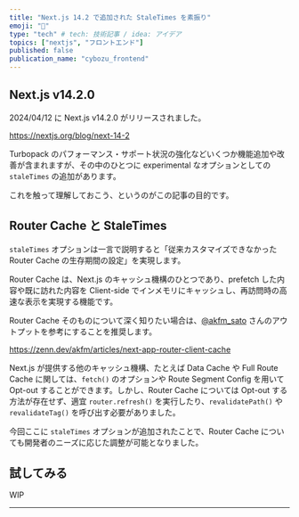 ```yaml
---
title: "Next.js 14.2 で追加された StaleTimes を素振り"
emoji: "🚚"
type: "tech" # tech: 技術記事 / idea: アイデア
topics: ["nextjs", "フロントエンド"]
published: false
publication_name: "cybozu_frontend"
---
```


## Next.js v14.2.0

2024/04/12 に Next.js v14.2.0 がリリースされました。

https://nextjs.org/blog/next-14-2

Turbopack のパフォーマンス・サポート状況の強化などいくつか機能追加や改善が含まれますが、その中のひとつに experimental なオプションとしての`staleTimes` の追加があります。

これを触って理解しておこう、というのがこの記事の目的です。

## Router Cache と StaleTimes

`staleTimes` オプションは一言で説明すると「従来カスタマイズできなかった Router Cache の生存期間の設定」を実現します。

Router Cache は、Next.js のキャッシュ機構のひとつであり、prefetch した内容や既に訪れた内容を Client-side でインメモリにキャッシュし、再訪問時の高速な表示を実現する機能です。

Router Cache そのものについて深く知りたい場合は、[@akfm_sato](https://twitter.com/akfm_sato) さんのアウトプットを参考にすることを推奨します。

https://zenn.dev/akfm/articles/next-app-router-client-cache

Next.js が提供する他のキャッシュ機構、たとえば Data Cache や Full Route Cache に関しては、`fetch()` のオプションや Route Segment Config を用いて Opt-out することができます。しかし、Router Cache については Opt-out する方法が存在せず、適宜 `router.refresh()` を実行したり、`revalidatePath()` や `revalidateTag()` を呼び出す必要がありました。

今回ここに `staleTimes` オプションが追加されたことで、Router Cache についても開発者のニーズに応じた調整が可能となりました。

## 試してみる

WIP

---
